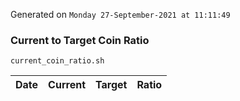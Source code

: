 Generated on `Monday 27-September-2021 at 11:11:49`

### Current to Target Coin Ratio
`current_coin_ratio.sh`

Date|Current|Target|Ratio
---|---|---|---
